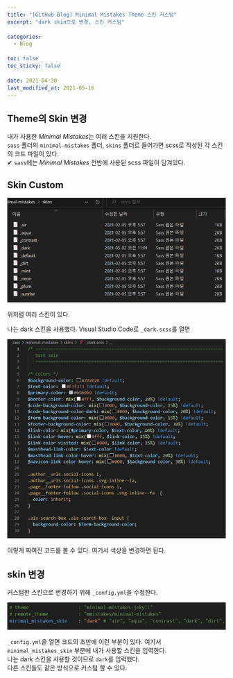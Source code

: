 ```yaml
---
title: "[GitHub Blog] Minimal Mistakes Theme 스킨 커스텀"
excerpt: "dark skin으로 변경, 스킨 커스텀"

categories:
  - Blog

toc: false
toc_sticky: false

date: 2021-04-30
last_modified_at: 2021-05-16
---
```


## Theme의 Skin 변경  
내가 사용한 *Minimal Mistakes*는 여러 스킨을 지원한다.  
`sass` 폴더의 `minimal-mistakes` 폴더, `skins` 폴더로 들어가면 scss로 작성된 각 스킨의 코드 파일이 있다.  
✔ `sass`에는 *Minimal Mistakes* 전반에 사용된 scss 파일이 담겨있다.  

## Skin Custom  
<img src="/assets/images/21043001/skins.png" width="600">  

위처럼 여러 스킨이 있다.  

나는 dark 스킨을 사용했다. Visual Studio Code로 `_dark.scss`를 열면  

<img src="/assets/images/21043001/dark.png" width="550">  

이렇게 짜여진 코드를 볼 수 있다. 여기서 색상을 변경하면 된다.  

## skin 변경  
커스텀한 스킨으로 변경하기 위해 `_config.yml`을 수정한다.  

<img src="/assets/images/21043001/skinchange.png" width="550">  

`_config.yml`을 열면 코드의 초반에 이런 부분이 있다. 여기서 `minimal_mistakes_skin` 부분에 내가 사용할 스킨을 입력한다.  
나는 dark 스킨을 사용할 것이므로 `dark`를 입력했다.  
다른 스킨들도 같은 방식으로 커스텀 할 수 있다.  